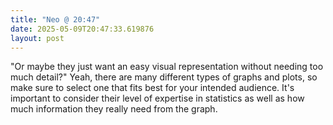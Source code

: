 ```yaml
---
title: "Neo @ 20:47"
date: 2025-05-09T20:47:33.619876
layout: post
---
```


"Or maybe they just want an easy visual representation without needing too much detail?" Yeah, there are many different types of graphs and plots, so make sure to select one that fits best for your intended audience. It's important to consider their level of expertise in statistics as well as how much information they really need from the graph.